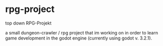 # rpg-project
top down RPG-Projekt

a small dungeon-crawler / rpg project that im working on in order to learn game development in the godot engine (currently using godot v. 3.2.1).
